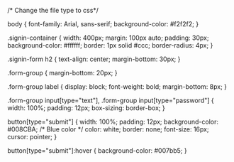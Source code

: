 /* Change the file type to css*/

body {
    font-family: Arial, sans-serif;
    background-color: #f2f2f2;
}

.signin-container {
    width: 400px;
    margin: 100px auto;
    padding: 30px;
    background-color: #ffffff;
    border: 1px solid #ccc;
    border-radius: 4px;
}

.signin-form h2 {
    text-align: center;
    margin-bottom: 30px;
}

.form-group {
    margin-bottom: 20px;
}

.form-group label {
    display: block;
    font-weight: bold;
    margin-bottom: 8px;
}

.form-group input[type="text"],
.form-group input[type="password"] {
    width: 100%;
    padding: 12px;
    box-sizing: border-box;
}

button[type="submit"] {
    width: 100%;
    padding: 12px;
    background-color: #008CBA; /* Blue color */
    color: white;
    border: none;
    font-size: 16px;
    cursor: pointer;
}

button[type="submit"]:hover {
    background-color: #007bb5;
}
